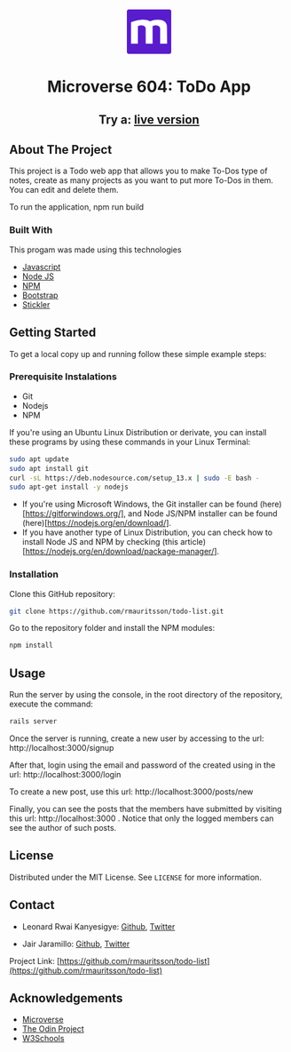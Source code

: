 <br />
<p align="center">
  <a href="https://www.microverse.org/">
  <img src="./doc/microverse.png" alt="Logo" width="80" height="80">
  </a>
</p>

<center><h1>Microverse 604: ToDo App</h1></center>

<center><h2>Try a: <a href="https://raw.githack.com/rmauritsson/todo-list/feature/logic/dist/index.html">live version</a><h2></center>

## About The Project

This project is a Todo web app that allows you to make To-Dos type of notes, create as many projects as you want to put more To-Dos in them. You can edit and delete them.

To run the application, npm run build

### Built With

This progam was made using this technologies

* [Javascript](https://www.javascript.com/)
* [Node JS](https://nodejs.org/en/)
* [NPM](https://www.npmjs.com/)
* [Bootstrap](https://getbootstrap.com/)
* [Stickler](https://stickler-ci.com/)

## Getting Started
To get a local copy up and running follow these simple example steps:

### Prerequisite Instalations
* Git
* Nodejs
* NPM

If you're using an Ubuntu Linux Distribution or derivate, you can install these programs by using these commands in your Linux Terminal:

```sh
sudo apt update
sudo apt install git
curl -sL https://deb.nodesource.com/setup_13.x | sudo -E bash -
sudo apt-get install -y nodejs
```

* If you're using Microsoft Windows, the Git installer can be found (here)[https://gitforwindows.org/], and Node JS/NPM installer can be found (here)[https://nodejs.org/en/download/].
* If you have another type of Linux Distribution, you can check how to install Node JS and NPM by checking (this article)[https://nodejs.org/en/download/package-manager/].

### Installation

Clone this GitHub repository:
```sh
git clone https://github.com/rmauritsson/todo-list.git
```
Go to the repository folder and install the NPM modules:

```sh
npm install
```

## Usage

Run the server by using the console, in the root directory of the repository, execute the command:

```sh
rails server
```

Once the server is running, create a new user by accessing to the url: http://localhost:3000/signup

After that, login using the email and password of the created using in the url: http://localhost:3000/login

To create a new post, use this url: http://localhost:3000/posts/new

Finally, you can see the posts that the members have submitted by visiting this url: http://localhost:3000 . Notice that only the logged members can see the author of such posts.


## License

Distributed under the MIT License. See `LICENSE` for more information.

<!-- CONTACT -->

## Contact

* Leonard Rwai Kanyesigye: [Github](https://github.com/rmauritsson), [Twitter](https://twitter.com/leokanye)

* Jair Jaramillo: [Github](https://github.com/jairjy), [Twitter](https://twitter.com/jairjy)

Project Link: [https://github.com/rmauritsson/todo-list](https://github.com/rmauritsson/todo-list)

<!-- ACKNOWLEDGEMENTS -->

## Acknowledgements

* [Microverse](https://www.microverse.org/)
* [The Odin Project](https://www.theodinproject.com/)
* [W3Schools](https://www.w3schools.com/)

